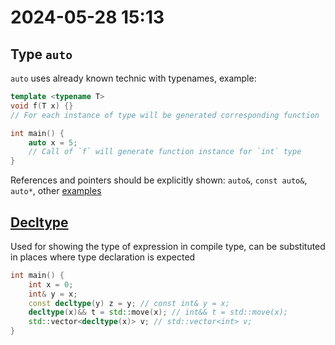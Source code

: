 # 2024-05-28 15:13

## Type `auto`

`auto` uses already known technic with typenames, example:

```cpp
template <typename T>
void f(T x) {}
// For each instance of type will be generated corresponding function

int main() {
    auto x = 5;
    // Call of `f` will generate function instance for `int` type
}
```

References and pointers should be explicitly shown: `auto&`, `const auto&`,
`auto*`, other [examples](./auto_type_examples.cpp)

## [Decltype](./decltype_examples.cpp) 

Used for showing the type of expression in compile type, can be substituted in
places where type declaration is expected

```cpp
int main() {
    int x = 0;
    int& y = x;
    const decltype(y) z = y; // const int& y = x;
    decltype(x)&& t = std::move(x); // int&& t = std::move(x);
    std::vector<decltype(x)> v; // std::vector<int> v;
}
```
